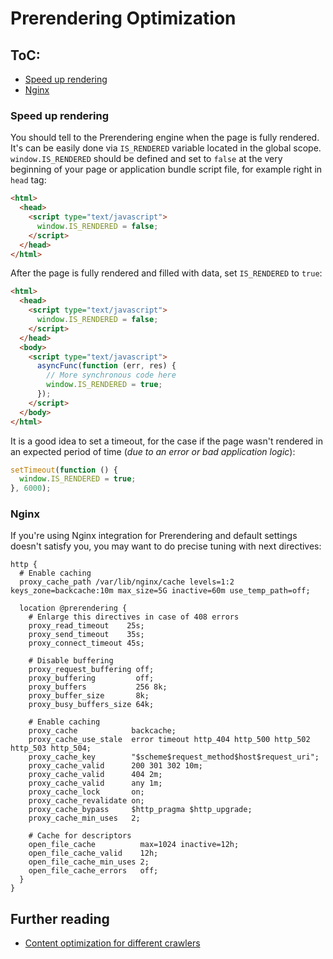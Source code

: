 # Prerendering Optimization

## ToC:

- [Speed up rendering](https://github.com/veliovgroup/ostrio/blob/master/docs/prerendering/optimization.md#speed-up-rendering)
- [Nginx](https://github.com/veliovgroup/ostrio/blob/master/docs/prerendering/optimization.md#nginx)

### Speed up rendering

You should tell to the Prerendering engine when the page is fully rendered. It's can be easily done via `IS_RENDERED` variable located in the global scope.
`window.IS_RENDERED` should be defined and set to `false` at the very beginning of your page or application bundle script file, for example right in `head` tag:

```html
<html>
  <head>
    <script type="text/javascript">
      window.IS_RENDERED = false;
    </script>
  </head>
</html>
```

After the page is fully rendered and filled with data, set `IS_RENDERED` to `true`:

```html
<html>
  <head>
    <script type="text/javascript">
      window.IS_RENDERED = false;
    </script>
  </head>
  <body>
    <script type="text/javascript">
      asyncFunc(function (err, res) {
        // More synchronous code here
        window.IS_RENDERED = true;
      });
    </script>
  </body>
</html>
```

It is a good idea to set a timeout, for the case if the page wasn't rendered in an expected period of time (*due to an error or bad application logic*):

```js
setTimeout(function () {
  window.IS_RENDERED = true;
}, 6000);
```

### Nginx

If you're using Nginx integration for Prerendering and default settings doesn't satisfy you, you may want to do precise tuning with next directives:

```nginx
http {
  # Enable caching
  proxy_cache_path /var/lib/nginx/cache levels=1:2 keys_zone=backcache:10m max_size=5G inactive=60m use_temp_path=off;

  location @prerendering {
    # Enlarge this directives in case of 408 errors
    proxy_read_timeout    25s;
    proxy_send_timeout    35s;
    proxy_connect_timeout 45s;

    # Disable buffering
    proxy_request_buffering off;
    proxy_buffering         off;
    proxy_buffers           256 8k;
    proxy_buffer_size       8k;
    proxy_busy_buffers_size 64k;

    # Enable caching
    proxy_cache            backcache;
    proxy_cache_use_stale  error timeout http_404 http_500 http_502 http_503 http_504;
    proxy_cache_key        "$scheme$request_method$host$request_uri";
    proxy_cache_valid      200 301 302 10m;
    proxy_cache_valid      404 2m;
    proxy_cache_valid      any 1m;
    proxy_cache_lock       on;
    proxy_cache_revalidate on;
    proxy_cache_bypass     $http_pragma $http_upgrade;
    proxy_cache_min_uses   2;

    # Cache for descriptors
    open_file_cache          max=1024 inactive=12h;
    open_file_cache_valid    12h;
    open_file_cache_min_uses 2;
    open_file_cache_errors   off;
  }
}
```

## Further reading

- [Content optimization for different crawlers](https://github.com/veliovgroup/ostrio/blob/master/docs/prerendering/detect-prerendering.md)

